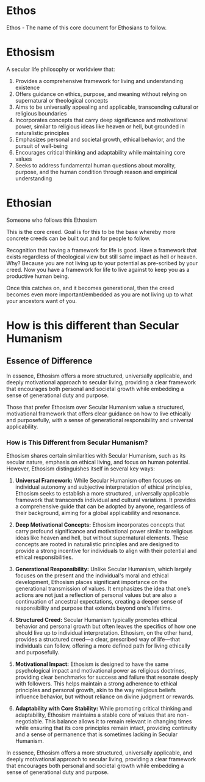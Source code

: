 # Ethos
Ethos - The name of this core document for Ethosians to follow.

# Ethosism 
A secular life philosophy or worldview that:

1. Provides a comprehensive framework for living and understanding existence
2. Offers guidance on ethics, purpose, and meaning without relying on supernatural or theological concepts
3. Aims to be universally appealing and applicable, transcending cultural or religious boundaries
4. Incorporates concepts that carry deep significance and motivational power, similar to religious ideas like heaven or hell, but grounded in naturalistic principles
5. Emphasizes personal and societal growth, ethical behavior, and the pursuit of well-being
6. Encourages critical thinking and adaptability while maintaining core values
7. Seeks to address fundamental human questions about morality, purpose, and the human condition through reason and empirical understanding

# Ethosian 
Someone who follows this Ethosism

This is the core creed. Goal is for this to be the base whereby more concrete creeds can be built out and for people to follow.

Recognition that having a framework for life is good. Have a framework that exists regardless of theological view but still same impact as hell or heaven. Why? Because you are not living up to your potential as pre-scribed by your creed. Now you have a framework for life to live against to keep you as a productive human being. 

Once this catches on, and it becomes generational, then the creed becomes even more important/embedded as you are not living up to what your ancestors want of you. 

# How is this different than Secular Humanism

## Essence of Difference
In essence, Ethosism offers a more structured, universally applicable, and deeply motivational approach to secular living, providing a clear framework that encourages both personal and societal growth while embedding a sense of generational duty and purpose.

Those that prefer Ethosism over Secular Humanism value a structured, motivational framework that offers clear guidance on how to live ethically and purposefully, with a sense of generational responsibility and universal applicability.

### How is This Different from Secular Humanism?

Ethosism shares certain similarities with Secular Humanism, such as its secular nature, emphasis on ethical living, and focus on human potential. However, Ethosism distinguishes itself in several key ways:

1. **Universal Framework:** While Secular Humanism often focuses on individual autonomy and subjective interpretation of ethical principles, Ethosism seeks to establish a more structured, universally applicable framework that transcends individual and cultural variations. It provides a comprehensive guide that can be adopted by anyone, regardless of their background, aiming for a global applicability and resonance.

2. **Deep Motivational Concepts:** Ethosism incorporates concepts that carry profound significance and motivational power similar to religious ideas like heaven and hell, but without supernatural elements. These concepts are rooted in naturalistic principles and are designed to provide a strong incentive for individuals to align with their potential and ethical responsibilities.

3. **Generational Responsibility:** Unlike Secular Humanism, which largely focuses on the present and the individual's moral and ethical development, Ethosism places significant importance on the generational transmission of values. It emphasizes the idea that one’s actions are not just a reflection of personal values but are also a continuation of ancestral expectations, creating a deeper sense of responsibility and purpose that extends beyond one's lifetime.

4. **Structured Creed:** Secular Humanism typically promotes ethical behavior and personal growth but often leaves the specifics of how one should live up to individual interpretation. Ethosism, on the other hand, provides a structured creed—a clear, prescribed way of life—that individuals can follow, offering a more defined path for living ethically and purposefully.

5. **Motivational Impact:** Ethosism is designed to have the same psychological impact and motivational power as religious doctrines, providing clear benchmarks for success and failure that resonate deeply with followers. This helps maintain a strong adherence to ethical principles and personal growth, akin to the way religious beliefs influence behavior, but without reliance on divine judgment or rewards.

6. **Adaptability with Core Stability:** While promoting critical thinking and adaptability, Ethosism maintains a stable core of values that are non-negotiable. This balance allows it to remain relevant in changing times while ensuring that its core principles remain intact, providing continuity and a sense of permanence that is sometimes lacking in Secular Humanism.

In essence, Ethosism offers a more structured, universally applicable, and deeply motivational approach to secular living, providing a clear framework that encourages both personal and societal growth while embedding a sense of generational duty and purpose.


